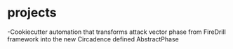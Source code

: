 # projects
-Cookiecutter automation that transforms attack vector phase from FireDrill framework into the new Circadence defined AbstractPhase
